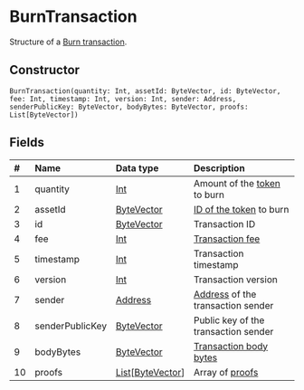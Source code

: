 # BurnTransaction

Structure of a [Burn transaction](/en/blockchain/transaction-type/burn-transaction).

## Constructor

``` ride
BurnTransaction(quantity: Int, assetId: ByteVector, id: ByteVector, fee: Int, timestamp: Int, version: Int, sender: Address, senderPublicKey: ByteVector, bodyBytes: ByteVector, proofs: List[ByteVector])
```

## Fields

| # | Name | Data type | Description |
| :--- | :--- | :--- | :--- |
| 1 | quantity | [Int](/en/ride/data-types/int) | Amount of the [token](/en/blockchain/token/) to burn |
| 2 | assetId | [ByteVector](/en/ride/data-types/byte-vector) | [ID of the token](/en/blockchain/token/token-id) to burn |
| 3 | id | [ByteVector](/en/ride/data-types/byte-vector) | Transaction ID |
| 4 | fee | [Int](/en/ride/data-types/int) | [Transaction fee](/en/blockchain/transaction/transaction-fee) |
| 5 | timestamp | [Int](/en/ride/data-types/int) | Transaction timestamp |
| 6 | version | [Int](/en/ride/data-types/int) | Transaction version |
| 7 | sender | [Address](/en/ride/structures/common-structures/address) | [Address](/en/blockchain/account/address) of the transaction sender |
| 8 | senderPublicKey | [ByteVector](/en/ride/data-types/byte-vector) | Public key of the transaction sender  |
| 9 | bodyBytes | [ByteVector](/en/ride/data-types/byte-vector) | [Transaction body bytes](/en/blockchain/glossary#t) |
| 10 | proofs | [List](/en/ride/data-types/list)[[ByteVector](/en/ride/data-types/byte-vector)] | Array of [proofs](/en/blockchain/transaction/transaction-proof) |

